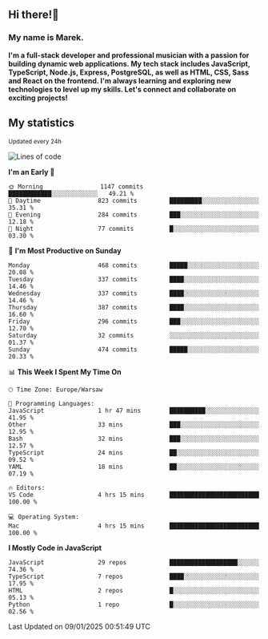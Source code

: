 ## Hi there!👋 ##
### My name is Marek. ###

**I'm a full-stack developer and professional musician with a passion for building dynamic web applications. My tech stack includes JavaScript, TypeScript, Node.js, Express, PostgreSQL, as well as HTML, CSS, Sass and React on the frontend. I'm always learning and exploring new technologies to level up my skills. Let's connect and collaborate on exciting projects!**

## My statistics ##
<sub>Updated every 24h</sub>
<!--START_SECTION:waka-->
![Lines of code](https://img.shields.io/badge/From%20Hello%20World%20I%27ve%20Written-86.4%20thousand%20lines%20of%20code-blue)

**I'm an Early 🐤** 

```text
🌞 Morning                1147 commits        ████████████░░░░░░░░░░░░░   49.21 % 
🌆 Daytime                823 commits         █████████░░░░░░░░░░░░░░░░   35.31 % 
🌃 Evening                284 commits         ███░░░░░░░░░░░░░░░░░░░░░░   12.18 % 
🌙 Night                  77 commits          █░░░░░░░░░░░░░░░░░░░░░░░░   03.30 % 
```
📅 **I'm Most Productive on Sunday** 

```text
Monday                   468 commits         █████░░░░░░░░░░░░░░░░░░░░   20.08 % 
Tuesday                  337 commits         ████░░░░░░░░░░░░░░░░░░░░░   14.46 % 
Wednesday                337 commits         ████░░░░░░░░░░░░░░░░░░░░░   14.46 % 
Thursday                 387 commits         ████░░░░░░░░░░░░░░░░░░░░░   16.60 % 
Friday                   296 commits         ███░░░░░░░░░░░░░░░░░░░░░░   12.70 % 
Saturday                 32 commits          ░░░░░░░░░░░░░░░░░░░░░░░░░   01.37 % 
Sunday                   474 commits         █████░░░░░░░░░░░░░░░░░░░░   20.33 % 
```


📊 **This Week I Spent My Time On** 

```text
🕑︎ Time Zone: Europe/Warsaw

💬 Programming Languages: 
JavaScript               1 hr 47 mins        ██████████░░░░░░░░░░░░░░░   41.95 % 
Other                    33 mins             ███░░░░░░░░░░░░░░░░░░░░░░   12.95 % 
Bash                     32 mins             ███░░░░░░░░░░░░░░░░░░░░░░   12.57 % 
TypeScript               24 mins             ██░░░░░░░░░░░░░░░░░░░░░░░   09.52 % 
YAML                     18 mins             ██░░░░░░░░░░░░░░░░░░░░░░░   07.19 % 

🔥 Editors: 
VS Code                  4 hrs 15 mins       █████████████████████████   100.00 % 

💻 Operating System: 
Mac                      4 hrs 15 mins       █████████████████████████   100.00 % 
```

**I Mostly Code in JavaScript** 

```text
JavaScript               29 repos            ███████████████████░░░░░░   74.36 % 
TypeScript               7 repos             ████░░░░░░░░░░░░░░░░░░░░░   17.95 % 
HTML                     2 repos             █░░░░░░░░░░░░░░░░░░░░░░░░   05.13 % 
Python                   1 repo              █░░░░░░░░░░░░░░░░░░░░░░░░   02.56 % 
```




 Last Updated on 09/01/2025 00:51:49 UTC
<!--END_SECTION:waka-->

<!--
**MarekSax/MarekSax** is a ✨ _special_ ✨ repository because its `README.md` (this file) appears on your GitHub profile.

Here are some ideas to get you started:

- 🔭 I’m currently working on ...
- 🌱 I’m currently learning ...
- 👯 I’m looking to collaborate on ...
- 🤔 I’m looking for help with ...
- 💬 Ask me about ...
- 📫 How to reach me: ...
- 😄 Pronouns: ...
- ⚡ Fun fact: ...
-->
